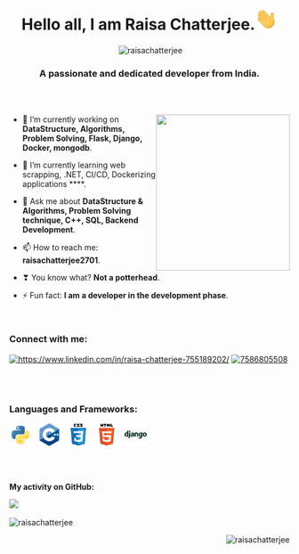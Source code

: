 <h1 align="center">Hello all, I am Raisa Chatterjee.<img src="https://raw.githubusercontent.com/ptyadana/ptyadana/master/wave.gif" alt="python3" width="40" height="40"/></h1>
<p align="center">&nbsp;<img align="center" src="https://github-stats-alpha.vercel.app/api?username=raisachatterjee&cc=504&tc=BD2&ic=EC3&bc=000" alt="raisachatterjee" /></p>
<h3 align="center">A passionate and dedicated developer from India.</h3>

<br><br>

<img src="https://media.tenor.com/KM3VNP5d1FIAAAAM/miku-hello.gif" height=280 width=240 align="right">

- 🔭 I’m currently working on **DataStructure, Algorithms, Problem Solving, Flask, Django, Docker, mongodb**.

- 🌱 I’m currently learning web scrapping, .NET, CI/CD, Dockerizing applications ****.

- 💬 Ask me about **DataStructure & Algorithms, Problem Solving technique, C++, SQL, Backend Development**.

- 📫 How to reach me: **raisachatterjee2701**.

- ❣ You know what? **Not a potterhead**.

- ⚡ Fun fact: **I am a developer in the development phase**.

<br>

<h3 align="left">Connect with me:</h3>
<p align="left">
<a href="https://www.linkedin.com/in/raisa-chatterjee-755189202/" target="blank"><img align="center" src="https://raw.githubusercontent.com/rahuldkjain/github-profile-readme-generator/master/src/images/icons/Social/linked-in-alt.svg" alt="https://www.linkedin.com/in/raisa-chatterjee-755189202/" height="30" width="40" /></a>
<a href="https://api.whatsapp.com/send?phone=7586805508" target="blank"><img align="center" src="https://raw.githubusercontent.com/rahuldkjain/github-profile-readme-generator/master/src/images/icons/Social/whatsapp.svg" alt="7586805508" height="30" width="40" /></a>

  
  <br><br>

<h3 align="left">Languages and Frameworks:</h3>
<p align="left"> 
<a> <img src="https://raw.githubusercontent.com/devicons/devicon/master/icons/python/python-original.svg" alt="python3" width="40" height="40"/> </a> &nbsp <a> <img src="https://raw.githubusercontent.com/devicons/devicon/master/icons/cplusplus/cplusplus-original.svg" alt="cplusplus" width="40" height="40"/> </a>&nbsp<a> <img src="https://raw.githubusercontent.com/devicons/devicon/master/icons/css3/css3-original-wordmark.svg" alt="css3" width="40" height="40"/> </a>&nbsp<a> <img src="https://raw.githubusercontent.com/devicons/devicon/master/icons/html5/html5-original-wordmark.svg" alt="html5" width="40" height="40"/> </a>&nbsp<a> <img src="https://raw.githubusercontent.com/devicons/devicon/master/icons/django/django-plain-wordmark.svg" alt="django" width="40" height="40"/> </a>
  
  <br><br>

**My activity on GitHub:**

  
![](https://github-readme-activity-graph.vercel.app/graph?username=raisachatterjee&custom_title=Raisa%27s%20GitHub%20Activity%20Graph&bg_color=faedca&color=f2242b&line=f2242b&point=f2242b&area=true&hide_border=false)
<div>  
<p>&nbsp;<img align="left" src="https://github-readme-stats.vercel.app/api?username=raisachatterjee&show_icons=true&locale=en&theme=moltack" alt="raisachatterjee" /></p>
</div>

<p><img src="https://github-readme-streak-stats.herokuapp.com/?user=raisachatterjee&theme=gruvbox-light" alt="raisachatterjee" align="right" /></p>





